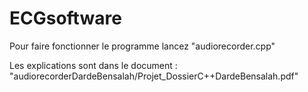 # ECGsoftware  

Pour faire fonctionner le programme lancez "audiorecorder.cpp"  

Les explications sont dans le document : "audiorecorderDardeBensalah/Projet_DossierC++DardeBensalah.pdf" 
